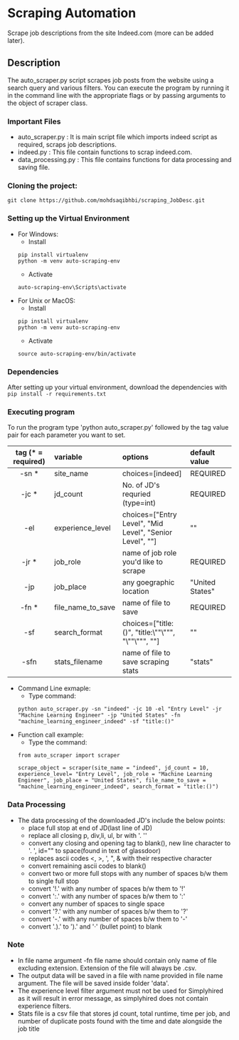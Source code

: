 # Scraping Automation

Scrape job descriptions from the site Indeed.com (more can be added later).

## Description

The auto_scraper.py script scrapes job posts from the website using a search query and various filters. You can execute the program by running it in the command line with the appropriate flags or by passing arguments to the object of scraper class.

### Important Files

* auto_scraper.py : It is main script file which imports indeed script as required, scraps job descriptions.
* indeed.py : This file contain functions to scrap indeed.com.
* data_processing.py : This file contains functions for data processing and saving file.

### Cloning the project:
```
git clone https://github.com/mohdsaqibhbi/scraping_JobDesc.git
```

### Setting up the Virtual Environment
* For Windows:
   * Install
   ```
   pip install virtualenv
   python -m venv auto-scraping-env
   ```
   * Activate
   ```
   auto-scraping-env\Scripts\activate
   ```
* For Unix or MacOS:
   * Install
   ```
   pip install virtualenv
   python -m venv auto-scraping-env
   ```
   * Activate
   ```
   source auto-scraping-env/bin/activate
   ```

### Dependencies

After setting up your virtual environment, download the dependencies with `pip install -r requirements.txt`

### Executing program

To run the program type 'python auto_scraper.py' followed by the tag value pair for each parameter you want to set.

| tag (* = required)| variable          | options                                        | default value   |
|:-----------------:|:------------------|:-----------------------------------------------|:----------------|
| -sn *             | site_name         | choices=[indeed]                               | REQUIRED        |
| -jc *             | jd_count          | No. of JD's requried (type=int)                | REQUIRED        |
| -el               | experience_level  | choices=["Entry Level", "Mid Level", "Senior Level", ""] | ""              |
| -jr *             | job_role          | name of job role you'd like to scrape          | REQUIRED        |
| -jp               | job_place         | any goegraphic location                        | "United States" |
| -fn *             | file_name_to_save | name of file to save                           | REQUIRED        |
| -sf               | search_format     | choices=["title:()", "title:\\""\\""", "\\""\\""", ""]                | ""              |
| -sfn               | stats_filename   | name of file to save scraping stats             | "stats"         |

* Command Line exmaple:
   * Type command:
   ```
   python auto_scraper.py -sn "indeed" -jc 10 -el "Entry Level" -jr "Machine Learning Engineer" -jp "United States" -fn "machine_learning_engineer_indeed" -sf "title:()"
   ```
* Function call example:
   * Type the command:
   ```
   from auto_scraper import scraper
   ```
   ```
   scrape_object = scraper(site_name = "indeed", jd_count = 10, experience_level= "Entry Level", job_role = "Machine Learning Engineer", job_place = "United States", file_name_to_save = "machine_learning_engineer_indeed", search_format = "title:()")
   ```

### Data Processing

* The data processing of the downloaded JD's include the below points:
	* place full stop at end of JD(last line of JD)
	* replace all closing p, div,li, ul, br with '. ''
	* convert any closing and opening tag to blank(), new line character to '. ', id="" to space(found in text of glassdoor)
	* replaces ascii codes &lt;, &gt;, &apos;, &quot;, &amp; with their respective character
	* convert remaining ascii codes to blank()
	* convert two or more full stops with any number of spaces b/w them to single full stop
	* convert '!.' with any number of spaces b/w them to '!'
	* convert ':.' with any number of spaces b/w them to ':'
	* convert any number of spaces to single space
	* convert '?.' with any number of spaces b/w them to '?'
	* convert '-.' with any number of spaces b/w them to '-'
	* convert '.).' to ').' and '·' (bullet point) to blank

### Note

* In file name argument -fn file name should contain only name of file excluding extension. Extension of the file will always be .csv.
* The output data will be saved in a file with name provided in file name argument. The file will be saved inside folder 'data'.
* The experience level filter argument must not be used for Simplyhired as it will result in error message, as simplyhired does not contain experience filters.
* Stats file is a csv file that stores jd count, total runtime, time per job, and number of duplicate posts found with the time and date alongside the job title
